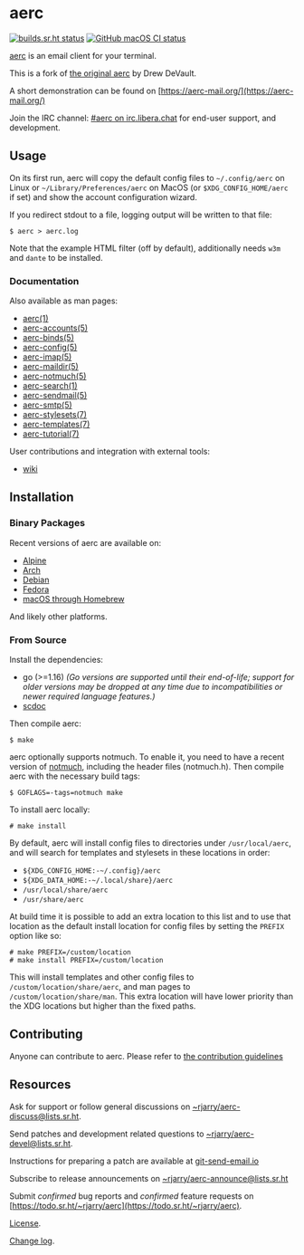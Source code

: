 # aerc

[![builds.sr.ht status](https://builds.sr.ht/~rjarry/aerc.svg)](https://builds.sr.ht/~rjarry/aerc)
[![GitHub macOS CI status](https://github.com/rjarry/aerc/actions/workflows/macos.yml/badge.svg)](https://github.com/rjarry/aerc/actions/workflows/macos.yml)

[aerc](https://sr.ht/~rjarry/aerc/) is an email client for your terminal.

This is a fork of [the original aerc](https://git.sr.ht/~sircmpwn/aerc)
by Drew DeVault.

A short demonstration can be found on [https://aerc-mail.org/](https://aerc-mail.org/)

Join the IRC channel: [#aerc on irc.libera.chat](http://web.libera.chat/?channels=aerc&uio=d4)
for end-user support, and development.

## Usage

On its first run, aerc will copy the default config files to `~/.config/aerc`
on Linux or `~/Library/Preferences/aerc` on MacOS (or `$XDG_CONFIG_HOME/aerc` if set)
and show the account configuration wizard.

If you redirect stdout to a file, logging output will be written to that file:

    $ aerc > aerc.log

Note that the example HTML filter (off by default), additionally needs `w3m` and
`dante` to be installed.

### Documentation

Also available as man pages:

- [aerc(1)](https://git.sr.ht/~rjarry/aerc/tree/master/item/doc/aerc.1.scd)
- [aerc-accounts(5)](https://git.sr.ht/~rjarry/aerc/tree/master/item/doc/aerc-accounts.5.scd)
- [aerc-binds(5)](https://git.sr.ht/~rjarry/aerc/tree/master/item/doc/aerc-binds.5.scd)
- [aerc-config(5)](https://git.sr.ht/~rjarry/aerc/tree/master/item/doc/aerc-config.5.scd)
- [aerc-imap(5)](https://git.sr.ht/~rjarry/aerc/tree/master/item/doc/aerc-imap.5.scd)
- [aerc-maildir(5)](https://git.sr.ht/~rjarry/aerc/tree/master/item/doc/aerc-maildir.5.scd)
- [aerc-notmuch(5)](https://git.sr.ht/~rjarry/aerc/tree/master/item/doc/aerc-notmuch.5.scd)
- [aerc-search(1)](https://git.sr.ht/~rjarry/aerc/tree/master/item/doc/aerc-search.1.scd)
- [aerc-sendmail(5)](https://git.sr.ht/~rjarry/aerc/tree/master/item/doc/aerc-sendmail.5.scd)
- [aerc-smtp(5)](https://git.sr.ht/~rjarry/aerc/tree/master/item/doc/aerc-smtp.5.scd)
- [aerc-stylesets(7)](https://git.sr.ht/~rjarry/aerc/tree/master/item/doc/aerc-stylesets.7.scd)
- [aerc-templates(7)](https://git.sr.ht/~rjarry/aerc/tree/master/item/doc/aerc-templates.7.scd)
- [aerc-tutorial(7)](https://git.sr.ht/~rjarry/aerc/tree/master/item/doc/aerc-tutorial.7.scd)

User contributions and integration with external tools:

- [wiki](https://man.sr.ht/~rjarry/aerc/)

## Installation

### Binary Packages

Recent versions of aerc are available on:

- [Alpine](https://pkgs.alpinelinux.org/packages?name=aerc)
- [Arch](https://archlinux.org/packages/community/x86_64/aerc/)
- [Debian](https://tracker.debian.org/pkg/aerc)
- [Fedora](https://packages.fedoraproject.org/pkgs/aerc/aerc/)
- [macOS through Homebrew](https://formulae.brew.sh/formula/aerc)

And likely other platforms.

### From Source

Install the dependencies:

- go (>=1.16) *(Go versions are supported until their end-of-life; support for
  older versions may be dropped at any time due to incompatibilities or newer
  required language features.)*
- [scdoc](https://git.sr.ht/~sircmpwn/scdoc)

Then compile aerc:

    $ make

aerc optionally supports notmuch. To enable it, you need to have a recent
version of [notmuch](https://notmuchmail.org/#index7h2), including the header
files (notmuch.h). Then compile aerc with the necessary build tags:

    $ GOFLAGS=-tags=notmuch make

To install aerc locally:

    # make install

By default, aerc will install config files to directories under `/usr/local/aerc`,
and will search for templates and stylesets in these locations in order:

- `${XDG_CONFIG_HOME:-~/.config}/aerc`
- `${XDG_DATA_HOME:-~/.local/share}/aerc`
- `/usr/local/share/aerc`
- `/usr/share/aerc`

At build time it is possible to add an extra location to this list and to use
that location as the default install location for config files by setting the
`PREFIX` option like so:

    # make PREFIX=/custom/location
    # make install PREFIX=/custom/location

This will install templates and other config files to `/custom/location/share/aerc`,
and man pages to `/custom/location/share/man`. This extra location will have lower
priority than the XDG locations but higher than the fixed paths.

## Contributing

Anyone can contribute to aerc. Please refer to [the contribution
guidelines](https://git.sr.ht/~rjarry/aerc/tree/master/item/CONTRIBUTING.md)

## Resources

Ask for support or follow general discussions on
[~rjarry/aerc-discuss@lists.sr.ht](https://lists.sr.ht/~rjarry/aerc-discuss).

Send patches and development related questions to
[~rjarry/aerc-devel@lists.sr.ht](https://lists.sr.ht/~rjarry/aerc-devel).

Instructions for preparing a patch are available at
[git-send-email.io](https://git-send-email.io)

Subscribe to release announcements on
[~rjarry/aerc-announce@lists.sr.ht](https://lists.sr.ht/~rjarry/aerc-announce)

Submit *confirmed* bug reports and *confirmed* feature requests on
[https://todo.sr.ht/~rjarry/aerc](https://todo.sr.ht/~rjarry/aerc).

[License](https://git.sr.ht/~rjarry/aerc/tree/master/item/LICENSE).

[Change log](https://git.sr.ht/~rjarry/aerc/tree/master/item/CHANGELOG.md).
